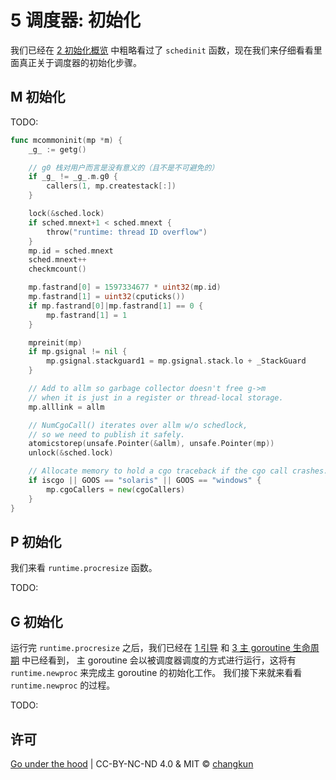 # 5 调度器: 初始化

我们已经在 [2 初始化概览](2-init.md) 中粗略看过了 `schedinit` 函数，现在我们来仔细看看里面真正关于调度器的初始化步骤。

## M 初始化

TODO:

```go
func mcommoninit(mp *m) {
	_g_ := getg()

	// g0 栈对用户而言是没有意义的（且不是不可避免的）
	if _g_ != _g_.m.g0 {
		callers(1, mp.createstack[:])
	}

	lock(&sched.lock)
	if sched.mnext+1 < sched.mnext {
		throw("runtime: thread ID overflow")
	}
	mp.id = sched.mnext
	sched.mnext++
	checkmcount()

	mp.fastrand[0] = 1597334677 * uint32(mp.id)
	mp.fastrand[1] = uint32(cputicks())
	if mp.fastrand[0]|mp.fastrand[1] == 0 {
		mp.fastrand[1] = 1
	}

	mpreinit(mp)
	if mp.gsignal != nil {
		mp.gsignal.stackguard1 = mp.gsignal.stack.lo + _StackGuard
	}

	// Add to allm so garbage collector doesn't free g->m
	// when it is just in a register or thread-local storage.
	mp.alllink = allm

	// NumCgoCall() iterates over allm w/o schedlock,
	// so we need to publish it safely.
	atomicstorep(unsafe.Pointer(&allm), unsafe.Pointer(mp))
	unlock(&sched.lock)

	// Allocate memory to hold a cgo traceback if the cgo call crashes.
	if iscgo || GOOS == "solaris" || GOOS == "windows" {
		mp.cgoCallers = new(cgoCallers)
	}
}
```

## P 初始化

我们来看 `runtime.procresize` 函数。

TODO:

## G 初始化

运行完 `runtime.procresize` 之后，我们已经在 [1 引导](1-boot.md) 和 [3 主 goroutine 生命周期](3-main.md) 中已经看到，
主 goroutine 会以被调度器调度的方式进行运行，这将有 `runtime.newproc` 来完成主 goroutine 的初始化工作。
我们接下来就来看看 `runtime.newproc` 的过程。

TODO:

## 许可

[Go under the hood](https://github.com/changkun/go-under-the-hood) | CC-BY-NC-ND 4.0 & MIT &copy; [changkun](https://changkun.de)